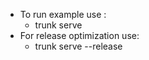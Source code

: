 * To run example use :
    * trunk serve 
* For release optimization use: 
    * trunk serve --release